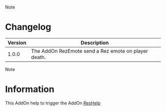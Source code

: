 > [!NOTE]
> # Changelog
> 
> | Version  | Description |
> | ------------- | ------------- |
> | 1.0.0  | The AddOn RezEmote send a Rez emote on player death.  |

> [!NOTE]
> # Information
> 
> This AddOn help to trigger the AddOn [ResHelp](https://tools.idrinth.de/addons/reshelp/)